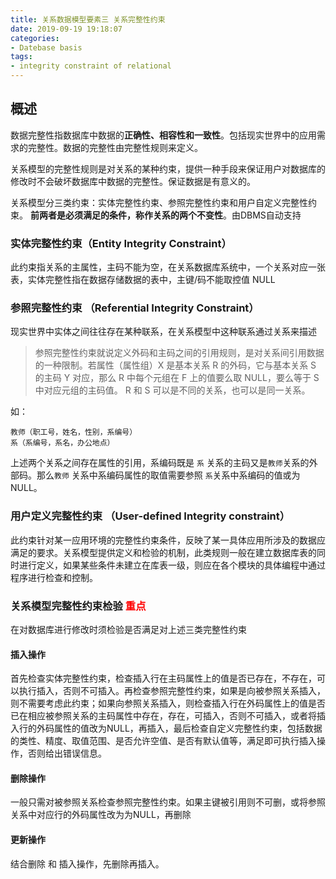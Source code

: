 ```yaml
---
title: 关系数据模型要素三 关系完整性约束
date: 2019-09-19 19:18:07
categories:
- Datebase basis
tags:
- integrity constraint of relational
---
```


## 概述

 数据完整性指数据库中数据的**正确性、相容性和一致性**。包括现实世界中的应用需求的完整性。数据的完整性由完整性规则来定义。

关系模型的完整性规则是对关系的某种约束，提供一种手段来保证用户对数据库的修改时不会破坏数据库中数据的完整性。保证数据是有意义的。

关系模型分三类约束：实体完整性约束、参照完整性约束和用户自定义完整性约束。 **前两者是必须满足的条件，称作关系的两个不变性**。由DBMS自动支持


### 实体完整性约束（Entity Integrity Constraint）

此约束指关系的主属性，主码不能为空，在关系数据库系统中，一个关系对应一张表，实体完整性指在数据存储数据的表中，主键/码不能取控值 NULL

### 参照完整性约束 （Referential Integrity Constraint）

现实世界中实体之间往往存在某种联系，在关系模型中这种联系通过关系来描述
> 参照完整性约束就说定义外码和主码之间的引用规则，是对关系间引用数据的一种限制。若属性（属性组）X 是基本关系 R 的外码，它与基本关系 S 的主码 Y 对应，那么 R 中每个元组在 F 上的值要么取 NULL，要么等于 S中对应元组的主码值。 R 和 S 可以是不同的关系，也可以是同一关系。

如：
```
教师（职工号，姓名，性别，系编号）
系（系编号，系名，办公地点）
```
上述两个关系之间存在属性的引用，系编码既是 `系` 关系的主码又是`教师`关系的外部码。那么`教师` 关系中系编码属性的取值需要参照 `系`关系中系编码的值或为 NULL。

### 用户定义完整性约束 （User-defined Integrity constraint）
此约束针对某一应用环境的完整性约束条件，反映了某一具体应用所涉及的数据应满足的要求。关系模型提供定义和检验的机制，此类规则一般在建立数据库表的同时进行定义，如果某些条件未建立在库表一级，则应在各个模块的具体编程中通过程序进行检查和控制。

### 关系模型完整性约束检验   <label style = "color:red; ">重点</label>

在对数据库进行修改时须检验是否满足对上述三类完整性约束

#### 插入操作

首先检查实体完整性约束，检查插入行在主码属性上的值是否已存在，不存在，可以执行插入，否则不可插入。再检查参照完整性约束，如果是向被参照关系插入，则不需要考虑此约束；如果向参照关系插入，则检查插入行在外码属性上的值是否已在相应被参照关系的主码属性中存在，存在，可插入，否则不可插入，或者将插入行的外码属性的值改为NULL，再插入，最后检查自定义完整性约束，包括数据的类性、精度、取值范围、是否允许空值、是否有默认值等，满足即可执行插入操作，否则给出错误信息。

#### 删除操作
一般只需对被参照关系检查参照完整性约束。如果主键被引用则不可删，或将参照关系中对应行的外码属性改为为NULL，再删除

#### 更新操作
结合删除 和 插入操作，先删除再插入。

